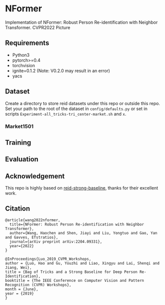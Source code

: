 # NFormer

Implementation of NFormer: Robust Person Re-identification with Neighbor Transformer. CVPR2022
Picture

## Requirements
 - Python3
 - pytorch>=0.4
 - torchvision
 - ignite=0.1.2 (Note: V0.2.0 may result in an error)
 - yacs

## Dataset
Create a directory to store reid datasets under this repo or outside this repo. Set your path to the root of the dataset in `config/defaults.py` or set in scripts `Experiment-all_tricks-tri_center-market.sh` and `x`.

### Market1501



## Training

## Evaluation
 

## Acknowledgement
This repo is highly based on [reid-strong-baseline](https://github.com/michuanhaohao/reid-strong-baseline), thanks for their excellent work.

## Citation
```
@article{wang2022nformer,
  title={NFormer: Robust Person Re-identification with Neighbor Transformer},
  author={Wang, Haochen and Shen, Jiayi and Liu, Yongtuo and Gao, Yan and Gavves, Efstratios},
  journal={arXiv preprint arXiv:2204.09331},
  year={2022}
}

@InProceedings{Luo_2019_CVPR_Workshops,
author = {Luo, Hao and Gu, Youzhi and Liao, Xingyu and Lai, Shenqi and Jiang, Wei},
title = {Bag of Tricks and a Strong Baseline for Deep Person Re-Identification},
booktitle = {The IEEE Conference on Computer Vision and Pattern Recognition (CVPR) Workshops},
month = {June},
year = {2019}
}
```




